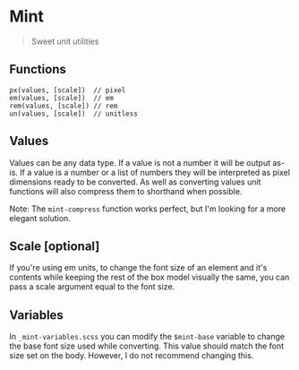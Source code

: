 Mint
===

> Sweet unit utilities

## Functions
```
px(values, [scale])  // pixel
em(values, [scale])  // em
rem(values, [scale]) // rem
un(values, [scale])  // unitless
```

## Values
Values can be any data type. If a value is not a number it will be output as-is. If a value is a number or a list of numbers they will be interpreted as pixel dimensions ready to be converted. As well as converting values unit functions will also compress them to shorthand when possible.

Note: The `mint-compress` function works perfect, but I'm looking for a more elegant solution.

## Scale [optional]
If you're using em units, to change the font size of an element and it's contents while keeping the rest of the box model visually the same, you can pass a scale argument equal to the font size.

## Variables
In `_mint-variables.scss` you can modify the `$mint-base` variable to change the base font size used while converting. This value should match the font size set on the body. However, I do not recommend changing this.
